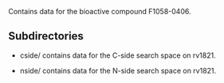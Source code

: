 Contains data for the bioactive compound F1058-0406.

## Subdirectories

- cside/ contains data for the C-side search space on rv1821.

- nside/ contains data for the N-side search space on rv1821.


